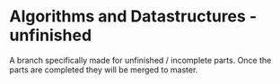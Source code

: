 # Algorithms and Datastructures - unfinished

A branch specifically made for unfinished / incomplete parts. Once the parts are completed they will be merged to master.
